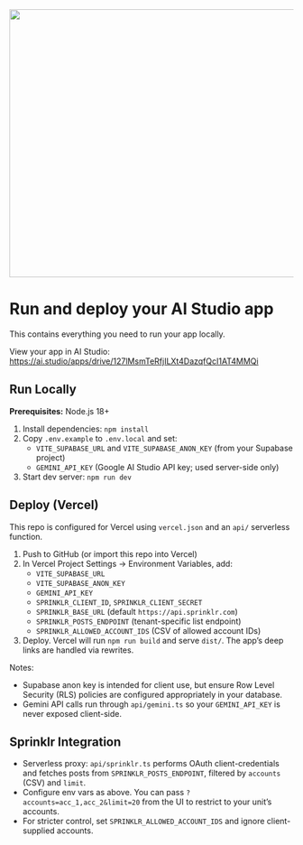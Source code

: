 <div align="center">
<img width="1200" height="475" alt="GHBanner" src="https://github.com/user-attachments/assets/0aa67016-6eaf-458a-adb2-6e31a0763ed6" />
</div>

# Run and deploy your AI Studio app

This contains everything you need to run your app locally.

View your app in AI Studio: https://ai.studio/apps/drive/127lMsmTeRfjILXt4DazqfQcI1AT4MMQi

## Run Locally

**Prerequisites:** Node.js 18+

1. Install dependencies: `npm install`
2. Copy `.env.example` to `.env.local` and set:
   - `VITE_SUPABASE_URL` and `VITE_SUPABASE_ANON_KEY` (from your Supabase project)
   - `GEMINI_API_KEY` (Google AI Studio API key; used server-side only)
3. Start dev server: `npm run dev`

## Deploy (Vercel)

This repo is configured for Vercel using `vercel.json` and an `api/` serverless function.

1. Push to GitHub (or import this repo into Vercel)
2. In Vercel Project Settings → Environment Variables, add:
   - `VITE_SUPABASE_URL`
   - `VITE_SUPABASE_ANON_KEY`
   - `GEMINI_API_KEY`
   - `SPRINKLR_CLIENT_ID`, `SPRINKLR_CLIENT_SECRET`
   - `SPRINKLR_BASE_URL` (default `https://api.sprinklr.com`)
   - `SPRINKLR_POSTS_ENDPOINT` (tenant-specific list endpoint)
   - `SPRINKLR_ALLOWED_ACCOUNT_IDS` (CSV of allowed account IDs)
3. Deploy. Vercel will run `npm run build` and serve `dist/`. The app’s deep links are handled via rewrites.

Notes:
- Supabase anon key is intended for client use, but ensure Row Level Security (RLS) policies are configured appropriately in your database.
- Gemini API calls run through `api/gemini.ts` so your `GEMINI_API_KEY` is never exposed client-side.

## Sprinklr Integration

- Serverless proxy: `api/sprinklr.ts` performs OAuth client-credentials and fetches posts from `SPRINKLR_POSTS_ENDPOINT`, filtered by `accounts` (CSV) and `limit`.
- Configure env vars as above. You can pass `?accounts=acc_1,acc_2&limit=20` from the UI to restrict to your unit’s accounts.
- For stricter control, set `SPRINKLR_ALLOWED_ACCOUNT_IDS` and ignore client-supplied accounts.
